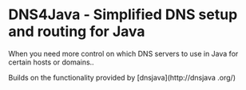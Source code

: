 # DNS4Java - Simplified DNS setup and routing for Java
When you need more control on which DNS servers to use in Java for certain hosts or domains..

Builds on the functionality provided by [dnsjava](http://dnsjava
.org/)
